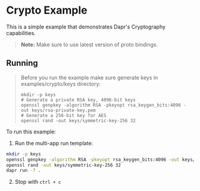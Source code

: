 # Crypto Example

This is a simple example that demonstrates Dapr's Cryptography capabilities.

> **Note:** Make sure to use latest version of proto bindings.

## Running

> Before you run the example make sure generate keys in examples/crypto/keys directory:
> ```
> mkdir -p keys
> # Generate a private RSA key, 4096-bit keys
> openssl genpkey -algorithm RSA -pkeyopt rsa_keygen_bits:4096 -out keys/rsa-private-key.pem
> # Generate a 256-bit key for AES
> openssl rand -out keys/symmetric-key-256 32
> ```

To run this example:

1. Run the multi-app run template:

<!-- STEP
name: Run Subscriber
output_match_mode: substring
match_order: none
expected_stdout_lines:
  - '== APP - crypto-example == Successfully Decrypted String'
  - '== APP - crypto-example == Successfully Decrypted Image'
background: true
sleep: 30
timeout_seconds: 90
-->

```bash
mkdir -p keys
openssl genpkey -algorithm RSA -pkeyopt rsa_keygen_bits:4096 -out keys/rsa-private-key.pem
openssl rand -out keys/symmetric-key-256 32
dapr run -f .
```

<!-- END_STEP -->

2. Stop with `ctrl + c`
